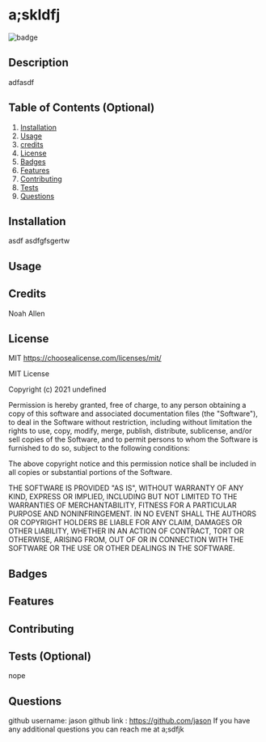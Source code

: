 # a;skldfj
![badge](https://img.shields.io/badge/MIT-License-red)

## Description
adfasdf 

## Table of Contents (Optional)
1. [Installation](#installation)<br>
2. [Usage](#usage)<br>
3. [credits](#credits)<br>
4. [License](#license)<br>
5. [Badges](#badges)<br>
6. [Features](#features)<br>
7. [Contributing](#contributing)<br>
8. [Tests](#tests)<br>
9. [Questions](#questions)<br>

## Installation
asdf asdfgfsgertw

## Usage

## Credits 
Noah Allen

## License
MIT
https://choosealicense.com/licenses/mit/

MIT License

Copyright (c) 2021 undefined

Permission is hereby granted, free of charge, to any person obtaining a copy
of this software and associated documentation files (the "Software"), to deal
in the Software without restriction, including without limitation the rights
to use, copy, modify, merge, publish, distribute, sublicense, and/or sell
copies of the Software, and to permit persons to whom the Software is
furnished to do so, subject to the following conditions:

The above copyright notice and this permission notice shall be included in all
copies or substantial portions of the Software.

THE SOFTWARE IS PROVIDED "AS IS", WITHOUT WARRANTY OF ANY KIND, EXPRESS OR
IMPLIED, INCLUDING BUT NOT LIMITED TO THE WARRANTIES OF MERCHANTABILITY,
FITNESS FOR A PARTICULAR PURPOSE AND NONINFRINGEMENT. IN NO EVENT SHALL THE
AUTHORS OR COPYRIGHT HOLDERS BE LIABLE FOR ANY CLAIM, DAMAGES OR OTHER
LIABILITY, WHETHER IN AN ACTION OF CONTRACT, TORT OR OTHERWISE, ARISING FROM,
OUT OF OR IN CONNECTION WITH THE SOFTWARE OR THE USE OR OTHER DEALINGS IN THE
SOFTWARE.
  

## Badges

## Features

## Contributing

## Tests (Optional)
nope

## Questions
github username: jason
github link : https://github.com/jason
If you have any additional questions you can reach me at a;sdfjk
